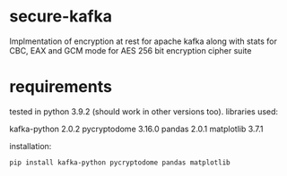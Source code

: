 # secure-kafka
Implmentation of encryption at rest for apache kafka
along with stats for CBC, EAX and GCM mode for AES 256 bit encryption cipher suite

# requirements

tested in python 3.9.2 (should work in other versions too).
libraries used: 

kafka-python       2.0.2
pycryptodome       3.16.0
pandas             2.0.1
matplotlib         3.7.1

installation:

```pip install kafka-python pycryptodome pandas matplotlib```
